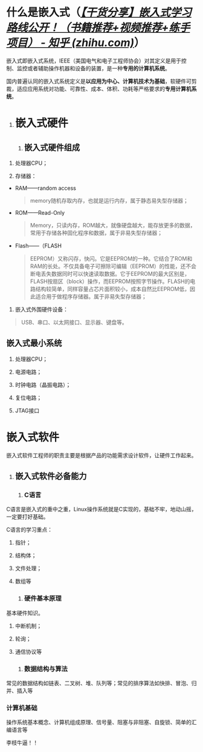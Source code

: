 什么是嵌入式（[*【干货分享】嵌入式学习路线公开！（书籍推荐+视频推荐+练手项目） - 知乎 (zhihu.com)*](https://zhuanlan.zhihu.com/p/424221258)）
=============================================================================================================================================

嵌入式即嵌入式系统，IEEE（美国电气和电子工程师协会）对其定义是用于控制、监控或者辅助操作机器和设备的装置，是一种**专用的计算机系统**。

国内普遍认同的嵌入式系统定义是**以应用为中心、计算机技术为基础**，软硬件可剪裁，适应应用系统对功能、可靠性、成本、体积、功耗等严格要求的**专用计算机系统**。

1.  嵌入式硬件
    ==========

    1.  嵌入式硬件组成
        --------------

<!-- -->

1)  处理器CPU；

2)  存储器：

-   RAM——random access
    > memory随机存取内存，也就是运行内存，属于静态易失型存储器；

-   ROM——Read-Only
    > Memory，只读内存，ROM越大，就像硬盘越大，能存放更多的数据，常用于存储各种固化程序和数据，属于非易失型存储器；

-   Flash——（FLASH
    > EEPROM）又称闪存，快闪。它是EEPROM的一种。它结合了ROM和RAM的长处。不仅具备电子可擦除可编辑（EEPROM）的性能，还不会断电丢失数据同时可以快速读取数据。它于EEPROM的最大区别是，FLASH按扇区（block）操作，而EEPROM按照字节操作。FLASH的电路结构较简单，同样容量占芯片面积较小，成本自然比EEPROM低，因此适合用于做程序存储器。属于非易失型存储器；

1)  嵌入式外围硬件设备：

> USB、串口、以太网接口、显示器、键盘等。

嵌入式最小系统
--------------

1)  处理器CPU；

2)  电源电路；

3)  时钟电路（晶振电路）；

4)  复位电路；

5)  JTAG接口

嵌入式软件
==========

嵌入式软件工程师的职责主要是根据产品的功能需求设计软件，让硬件工作起来。

1.  嵌入式软件必备能力
    ------------------

    1.  ### C语言

C语言是嵌入式的重中之重，Linux操作系统就是C实现的，基础不牢，地动山摇，一定要打好基础。

C语言的学习重点：

1)  指针；

2)  结构体；

3)  文件处理；

4)  数组等

    1.  ### 硬件基本原理

基本硬件知识。

1)  中断机制；

2)  轮询；

3)  通信协议等

    1.  ### 数据结构与算法

常见的数据结构如链表、二叉树、堆、队列等；常见的排序算法如快排、冒泡、归并、插入等

### 计算机基础

操作系统基本概念、计算机组成原理、信号量、阻塞与非阻塞、自旋锁、简单的汇编语言等

李枝牛逼！！
